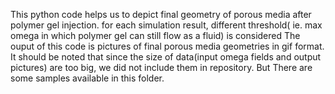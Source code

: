 This python code helps us to depict final geometry of porous media after polymer gel injection.
for each simulation result, different threshold( ie. max omega in which polymer gel can still flow as a fluid) is considered 
The ouput of this code is pictures of final porous media geometries in gif format.
It should be noted that since the size of data(input omega fields and output pictures) are too big, we did not include them in repository. But There are some samples available in this folder.

